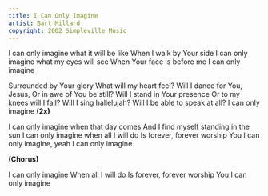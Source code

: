 ```yaml
---
title: I Can Only Imagine
artist: Bart Millard
copyright: 2002 Simpleville Music
---
```


I can only imagine what it will be like
When I walk by Your side
I can only imagine what my eyes will see
When Your face is before me
I can only imagine

Surrounded by Your glory
What will my heart feel?
Will I dance for You, Jesus,
Or in awe of You be still?
Will I stand in Your presence
Or to my knees will I fall?
Will I sing hallelujah?
Will I be able to speak at all?
I can only imagine    <strong>(2x)</strong>

I can only imagine when that day comes
And I find myself standing in the sun
I can only imagine when all I will do
Is forever, forever worship You
I can only imagine, yeah
I can only imagine

<strong>(Chorus)</strong>

I can only imagine
When all I will do
Is forever, forever worship You
I can only imagine







